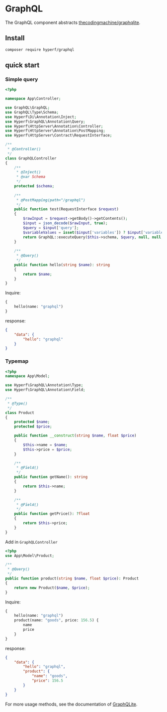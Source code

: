 # GraphQL

The GraphQL component abstracts [thecodingmachine/graphqlite](https://github.com/thecodingmachine/graphqlite).

## Install

```bash
composer require hyperf/graphql
```

## quick start

### Simple query
```php
<?php

namespace App\Controller;

use GraphQL\GraphQL;
use GraphQL\Type\Schema;
use Hyperf\Di\Annotation\Inject;
use Hyperf\GraphQL\Annotation\Query;
use Hyperf\HttpServer\Annotation\Controller;
use Hyperf\HttpServer\Annotation\PostMapping;
use Hyperf\HttpServer\Contract\RequestInterface;

/**
 * @Controller()
 */
class GraphQLController
{
    /**
     * @Inject()
     * @var Schema
     */
    protected $schema;
    
    /**
     * @PostMapping(path="/graphql")
     */
    public function test(RequestInterface $request)
    {
        $rawInput = $request->getBody()->getContents();
        $input = json_decode($rawInput, true);
        $query = $input['query'];
        $variableValues ​​= isset($input['variables']) ? $input['variables'] : null;
        return GraphQL::executeQuery($this->schema, $query, null, null, $variableValues)->toArray();
    }
    
    /**
     * @Query()
     */
    public function hello(string $name): string
    {
        return $name;
    }
}
```
Inquire:
```graphql
{
    hello(name: "graphql")
}
```
response:
```json
{
    "data": {
        "hello": "graphql"
    }
}
```

### Typemap

```php
<?php
namespace App\Model;

use Hyperf\GraphQL\Annotation\Type;
use Hyperf\GraphQL\Annotation\Field;

/**
 * @Type()
 */
class Product
{
    protected $name;
    protected $price;

    public function __construct(string $name, float $price)
    {
        $this->name = $name;
        $this->price = $price;
    }

    /**
     * @Field()
     */
    public function getName(): string
    {
        return $this->name;
    }

    /**
     * @Field()
     */
    public function getPrice(): ?float
    {
        return $this->price;
    }
}
```

Add in `GraphQLController`

```php
<?php
use App\Model\Product;

/**
 * @Query()
 */
public function product(string $name, float $price): Product
{
    return new Product($name, $price);
}
```

Inquire:
```graphql
{
    hello(name: "graphql")
    product(name: "goods", price: 156.5) {
        name
        price
    }
}
```

response:
```json
{
    "data": {
        "hello": "graphql",
        "product": {
            "name": "goods",
            "price": 156.5
        }
    }
}
```

For more usage methods, see the documentation of [GraphQLite](https://graphqlite.thecodingmachine.io/docs/queries).
